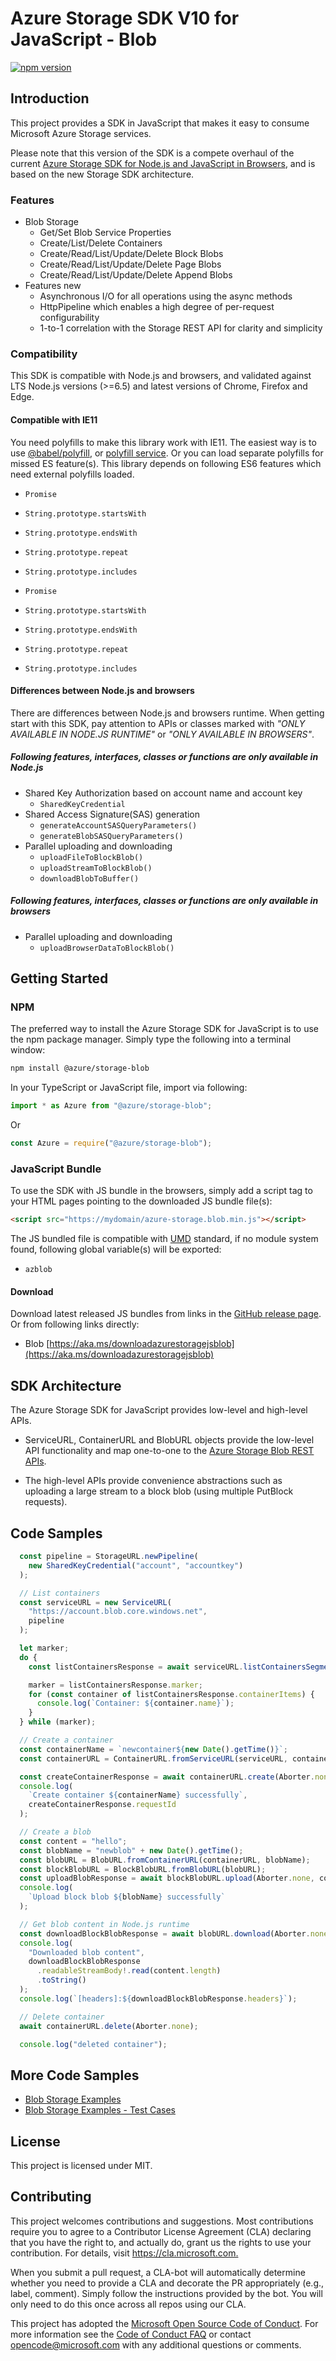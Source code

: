 # Azure Storage SDK V10 for JavaScript - Blob

[![npm version](https://badge.fury.io/js/%40azure%2Fstorage-blob.svg)](https://badge.fury.io/js/%40azure%2Fstorage-blob)

## Introduction

This project provides a SDK in JavaScript that makes it easy to consume Microsoft Azure Storage services.

Please note that this version of the SDK is a compete overhaul of the current [Azure Storage SDK for Node.js and JavaScript in Browsers](https://github.com/azure/azure-storage-node), and is based on the new Storage SDK architecture.

### Features

* Blob Storage
  * Get/Set Blob Service Properties
  * Create/List/Delete Containers
  * Create/Read/List/Update/Delete Block Blobs
  * Create/Read/List/Update/Delete Page Blobs
  * Create/Read/List/Update/Delete Append Blobs
* Features new
  * Asynchronous I/O for all operations using the async methods
  * HttpPipeline which enables a high degree of per-request configurability
  * 1-to-1 correlation with the Storage REST API for clarity and simplicity

### Compatibility

This SDK is compatible with Node.js and browsers, and validated against LTS Node.js versions (>=6.5) and latest versions of Chrome, Firefox and Edge.

#### Compatible with IE11

You need polyfills to make this library work with IE11. The easiest way is to use [@babel/polyfill](https://babeljs.io/docs/en/babel-polyfill), or [polyfill service](https://polyfill.io/v2/docs/).
Or you can load separate polyfills for missed ES feature(s).
This library depends on following ES6 features which need external polyfills loaded.

* `Promise`
* `String.prototype.startsWith`
* `String.prototype.endsWith`
* `String.prototype.repeat`
* `String.prototype.includes`

* `Promise`
* `String.prototype.startsWith`
* `String.prototype.endsWith`
* `String.prototype.repeat`
* `String.prototype.includes`

#### Differences between Node.js and browsers

There are differences between Node.js and browsers runtime. When getting start with this SDK, pay attention to APIs or classes marked with *"ONLY AVAILABLE IN NODE.JS RUNTIME"* or *"ONLY AVAILABLE IN BROWSERS"*.

##### Following features, interfaces, classes or functions are only available in Node.js

* Shared Key Authorization based on account name and account key
  * `SharedKeyCredential`
* Shared Access Signature(SAS) generation
  * `generateAccountSASQueryParameters()`
  * `generateBlobSASQueryParameters()`
* Parallel uploading and downloading
  * `uploadFileToBlockBlob()`
  * `uploadStreamToBlockBlob()`
  * `downloadBlobToBuffer()`

##### Following features, interfaces, classes or functions are only available in browsers

* Parallel uploading and downloading
  * `uploadBrowserDataToBlockBlob()`

## Getting Started

### NPM

The preferred way to install the Azure Storage SDK for JavaScript is to use the npm package manager. Simply type the following into a terminal window:

```bash
npm install @azure/storage-blob
```

In your TypeScript or JavaScript file, import via following:

```JavaScript
import * as Azure from "@azure/storage-blob";
```

Or

```JavaScript
const Azure = require("@azure/storage-blob");
```

### JavaScript Bundle

To use the SDK with JS bundle in the browsers, simply add a script tag to your HTML pages pointing to the downloaded JS bundle file(s):

```html
<script src="https://mydomain/azure-storage.blob.min.js"></script>
```

The JS bundled file is compatible with [UMD](https://github.com/umdjs/umd) standard, if no module system found, following global variable(s) will be exported:

* `azblob`

#### Download

Download latest released JS bundles from links in the [GitHub release page](https://github.com/Azure/azure-storage-js/releases). Or from following links directly:

* Blob [https://aka.ms/downloadazurestoragejsblob](https://aka.ms/downloadazurestoragejsblob)

## SDK Architecture

The Azure Storage SDK for JavaScript provides low-level and high-level APIs.

* ServiceURL, ContainerURL and BlobURL objects provide the low-level API functionality and map one-to-one to the [Azure Storage Blob REST APIs](https://docs.microsoft.com/en-us/rest/api/storageservices/blob-service-rest-api).

* The high-level APIs provide convenience abstractions such as uploading a large stream to a block blob (using multiple PutBlock requests).

## Code Samples

```javascript
  const pipeline = StorageURL.newPipeline(
    new SharedKeyCredential("account", "accountkey")
  );

  // List containers
  const serviceURL = new ServiceURL(
    "https://account.blob.core.windows.net",
    pipeline
  );

  let marker;
  do {
    const listContainersResponse = await serviceURL.listContainersSegment(Aborter.none, marker);

    marker = listContainersResponse.marker;
    for (const container of listContainersResponse.containerItems) {
      console.log(`Container: ${container.name}`);
    }
  } while (marker);

  // Create a container
  const containerName = `newcontainer${new Date().getTime()}`;
  const containerURL = ContainerURL.fromServiceURL(serviceURL, containerName);

  const createContainerResponse = await containerURL.create(Aborter.none);
  console.log(
    `Create container ${containerName} successfully`,
    createContainerResponse.requestId
  );

  // Create a blob
  const content = "hello";
  const blobName = "newblob" + new Date().getTime();
  const blobURL = BlobURL.fromContainerURL(containerURL, blobName);
  const blockBlobURL = BlockBlobURL.fromBlobURL(blobURL);
  const uploadBlobResponse = await blockBlobURL.upload(Aborter.none, content, content.length);
  console.log(
    `Upload block blob ${blobName} successfully`
  );

  // Get blob content in Node.js runtime
  const downloadBlockBlobResponse = await blobURL.download(Aborter.none, 0);
  console.log(
    "Downloaded blob content",
    downloadBlockBlobResponse
      .readableStreamBody!.read(content.length)
      .toString()
  );
  console.log(`[headers]:${downloadBlockBlobResponse.headers}`);

  // Delete container
  await containerURL.delete(Aborter.none);

  console.log("deleted container");
```

## More Code Samples

* [Blob Storage Examples](https://github.com/azure/azure-storage-js/tree/master/blob/samples)
* [Blob Storage Examples - Test Cases](https://github.com/azure/azure-storage-js/tree/master/blob/test/)

## License

This project is licensed under MIT.

## Contributing

This project welcomes contributions and suggestions. Most contributions require you to agree to a
Contributor License Agreement (CLA) declaring that you have the right to, and actually do, grant us
the rights to use your contribution. For details, visit <https://cla.microsoft.com.>

When you submit a pull request, a CLA-bot will automatically determine whether you need to provide
a CLA and decorate the PR appropriately (e.g., label, comment). Simply follow the instructions
provided by the bot. You will only need to do this once across all repos using our CLA.

This project has adopted the [Microsoft Open Source Code of Conduct](https://opensource.microsoft.com/codeofconduct/).
For more information see the [Code of Conduct FAQ](https://opensource.microsoft.com/codeofconduct/faq/) or
contact [opencode@microsoft.com](mailto:opencode@microsoft.com) with any additional questions or comments.
